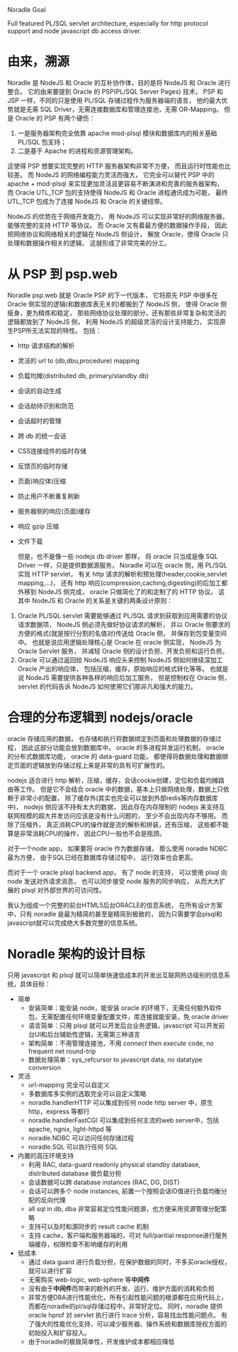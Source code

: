 <script src="header.js"></script>

<div id="title">  Noradle Goal  </div>

  Full featured PL/SQL servlet architecture, especially for http protocol support and node javascript db access driver.

由来，溯源
========

  Noradle 是 NodeJS 和 Oracle 的互补协作体，目的是将 NodeJS 和 Oracle 进行整合。
它的由来要提到 Oracle 的 PSP(PL/SQL Server Pages) 技术，
PSP 和 JSP 一样，不同的只是使用 PL/SQL 存储过程作为服务器端的语言，
他的最大优势就是无需 SQL Driver，无需连接数据库和管理连接池，无需 OR-Mapping。
但是 Oracle 的 PSP 有两个硬伤：

1. 一是服务器架构完全依靠 apache mod-plsql 模块和数据库内的相关基础 PL/SQL 包支持；
2. 二是基于 Apache 的进程和资源管理架构。

这使得 PSP 想要实现完整的 HTTP 服务器架构非常不方便，
而且运行时性能也比较差。
而 NodeJS 的网络编程能力灵活而强大，
它完全可以替代 PSP 中的 apache + mod-plsql
来实现更加灵活且更容易不断演进和完善的服务器架构，
而 Oracle UTL_TCP 包的支持使得 NodeJS 和 Oracle 进程通讯成为可能，
最终 UTL_TCP 包成为了连接 NodeJS 和 Oracle 的关键纽带。

  NodeJS 的优势在于网络开发能力，
用 NodeJS 可以实现非常好的网络服务器，
能够完整的支持 HTTP 等协议。
而 Oracle 又有着最方便的数据操作手段，
因此把网络协议和网络相关的逻辑在 NodeJS 侧设计，
解放 Oracle，使得 Oracle 只处理和数据操作相关的逻辑，
这就形成了非常完美的分工。


从 PSP 到 psp.web
=================

  Noradle psp.web 就是 Oracle PSP 的下一代版本，
它将原先 PSP 中很多在 Oracle 侧实现的逻辑(和数据库表无关的)都搬到了 NodeJS 侧，
使得 Oracle 侧瘦身，更为精炼和稳定，
那些网络协议处理的部分，还有那些非常复杂和灵活的逻辑都放到了 NodeJS 侧，
利用 NodeJS 的超级灵活的设计支持能力，
实现原生PSP所无法实现的特性。
包括：

* http 请求结构的解析
* 灵活的 url to (db,dbu,procedure) mapping
* 负载均摊(distributed db, primary/standby db)
* 会话的自动生成
* 会话劫持识别和防范
* 会话超时的管理
* 跨 db 的统一会话
* CSS连接组件的临时存储
* 反馈页的临时存储
* 页面(响应体)压缩
* 防止用户不断重复刷新
* 服务器侧的响应(页面)缓存
* 响应 gzip 压缩
* 文件下载


  但是，也不是像一些 nodejs db driver 那样，
将 oracle 只当成是像 SQL Driver 一样，只是提供数据源服务，
Noradle 可以在 oracle 侧，用 PL/SQL 实现 HTTP servlet，
有关 http 请求的解析和预处理(header,cookie,servlet mapping,...)，
还有 http 响应(compression,caching,digesting)的后加工都外移到 NodeJS 侧完成，
oracle 只做简化了的和定制了的 HTTP 协议。
这其中 NodeJS 和 Oracle 的关系是关键的两条设计原则：

1. Oracle PL/SQL servlet 需要能够通过 PL/SQL 请求到获取到应用需要的协议请求数据项，
NodeJS 侧必须先做好协议请求的解析，
并以 Oracle 侧要求的方便的格式(就是按行分割的名值对)传送给 Oracle 侧，
并保存到包变量空间中。
也就是说应用逻辑处理核心是 Oracle 在 oracle 侧实现，
NodeJS 为 Oracle Servlet 服务，
并减轻 Oracle 侧的设计负担、开发负担和运行负担。
2. Oracle 可以通过返回给 NodeJS 响应头来控制 NodeJS 侧如何继续深加工 Oracle 产出的响应体，
包括压缩，缓存，原始响应的格式转化等等。
也就是说 NodeJS 需要提供各种各样的响应后加工服务，
但是控制权在 Oracle 侧，
servlet 的代码告诉 NodeJS 如何使用它们那非凡和强大的能力。

合理的分布逻辑到 nodejs/oracle
===========================

oracle 存储应用的数据，
也存储和执行将数据绑定到页面和处理数据的存储过程，
因此这部分功能会放到数据库中。
oracle 的多进程并发运行机制，
oracle 的分布式数据库功能，
oracle 的 data-guard 功能，
都使得将数据处理和数据绑定页面的逻辑放到存储过程上来是非常的具有可扩展性的。

nodejs 适合进行 http 解析，压缩，缓存，会话cookie创建，定位和负载均摊路由等工作。
但是它不会结合 oracle 中的数据，基本上只做网络处理，数据上只依赖于非常小的配置，
除了缓存外(其实也完全可以放到外部redis等内存数据库中)，
nodejs 侧应该不持有太大的数据，
因此存在内存限制的 nodejs 来支持互联网规模的超大并发访问应该是没有什么问题的，
至少不会出现内存不够用。
而除了压缩外，
真正消耗CPU的操作就是流的解析和拼装，还有压缩，
这些都不能算是非常消耗CPU的操作，
因此CPU一般也不会是瓶颈。

对于一个node app，
如果要将 oracle 作为数据存储，
那么使用 noradle NDBC 最为方便，
由于SQL已经在数据库存储过程中，
运行效率也会更高。

而对于一个 oracle plsql backend app，
有了 node 的支持，
可以使用 plsql 向 node 发送对外请求消息，
也可以同步接受 node 服务的同步响应，
从而大大扩展的 plsql 对外部世界的可访问性。

我认为组成一个完整的前台HTML5后台ORACLE的信息系统，
在所有设计方案中，只有 noradle 是最为精简的甚至是精简到极致的，
因为只需要学会plsql和javascript就可以完成绝大多数完整的信息系统。

Noradle 架构的设计目标
====================

只用 javascript 和 plsql 就可以简单快速低成本的开发出互联网热访级别的信息系统，具体目标：

* 简单
  - 安装简单：能安装 node，能安装 oracle 的环境下，无需任何额外软件包，无需配置任何环境变量配置文件，库连接就能安装，免 oracle driver
  - 语言简单：只用 plsql 就可以开发后台业务逻辑，javascript 可以开发前台UI和后台辅助性逻辑，无需第三种语言
  - 架构简单：不用管理连接池，不用 *connect then execute* code,  no frequent net round-trip
  - 数据处理简单：sys_refcursor to javascript data, no datatype conversion
* 灵活
  - url-mapping 完全可以自定义
  - 多数据库多实例的选取完全可以自定义策略
  - noradle.handlerHTTP 可以集成到任何 node http server 中，原生 http，express 等都行
  - noradle.handlerFastCGI 可以集成到任何主流的web server中，包括 apache, ngnix, light-httpd 等
  - noradle.NDBC 可以访问任何存储过程
  - noradle.SQL 可以执行任何 SQL
* 内置的高压环境支持
  - 利用 RAC, data-guard readonly physical standby database, distributed database 做负载分担
  - 会话数据可以跨 database instances (RAC, DG, DIST)
  - 会话可以跨多个 node instances, 前置一个按照会话ID值进行负载均衡分配的反向代理
  - all sql in db, dba 非常容易定位性能问题源，也方便采用资源管理分配策略
  - 支持可以及时和源同步的 result cache 机制
  - 支持 cache，客户端和服务器端的，可对 full/paritial response进行服务端缓存，权限检查不影响缓存的利用
* 低成本
  - 通过 data guard 进行负载分担，在保护数据的同时，不多买oracle授权，就可以进行扩容
  - 无需购买 web-logic, web-sphere 等**中间件**
  - 没有由于**中间件**而带来的额外的开发、运行、维护方面的消耗和负担
  - 非常方便DBA进行性能优化，所有引起性能问题的根源都在应用代码上，而都在noradle的pl/sql存储过程中，非常好定位。
  同时，noradle 提供 oracle hprof 对 servlet 执行进行 trace 分析，容易找出性能问题点。
  有了强大的性能优化支持，可以减少服务器、操作系统和数据库授权方面的初始投入和扩容投入。
  - 由于noradle的极致简单性，开发维护成本都相应降低


<script src="footer.js"></script>